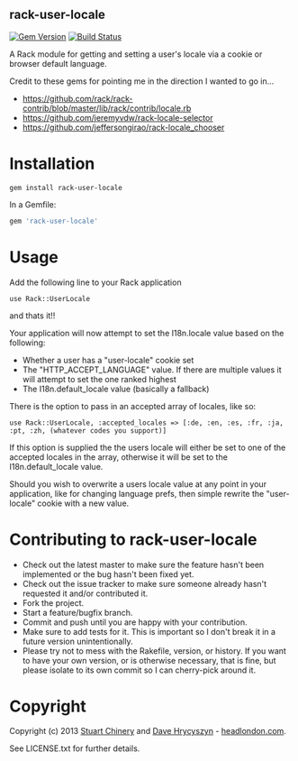 rack-user-locale
----------------

[![Gem Version](https://badge.fury.io/rb/rack-user-locale.png)](http://badge.fury.io/rb/rack-user-locale) [![Build Status](https://secure.travis-ci.org/sleepingstu/rack-user-locale.png)](http://travis-ci.org/sleepingstu/rack-user-locale)

A Rack module for getting and setting a user's locale via a cookie or browser default language.

Credit to these gems for pointing me in the direction I wanted to go in...

* https://github.com/rack/rack-contrib/blob/master/lib/rack/contrib/locale.rb
* https://github.com/jeremyvdw/rack-locale-selector
* https://github.com/jeffersongirao/rack-locale_chooser

Installation
============

```
gem install rack-user-locale
```

In a Gemfile:

```ruby
gem 'rack-user-locale'
```

Usage
=====

Add the following line to your Rack application

```
use Rack::UserLocale
```

and thats it!!

Your application will now attempt to set the I18n.locale value based on the following:

* Whether a user has a "user-locale" cookie set
* The "HTTP_ACCEPT_LANGUAGE" value. If there are multiple values it will attempt to set the one ranked highest
* The I18n.default_locale value (basically a fallback)

There is the option to pass in an accepted array of locales, like so:

```
use Rack::UserLocale, :accepted_locales => [:de, :en, :es, :fr, :ja, :pt, :zh, (whatever codes you support)]
```

If this option is supplied the the users locale will either be set to one of the accepted locales in the array, otherwise it will be set to the I18n.default_locale value.


Should you wish to overwrite a users locale value at any point in your application, like for changing language prefs, then simple rewrite the "user-locale" cookie with a new value.

Contributing to rack-user-locale
=======================

* Check out the latest master to make sure the feature hasn't been implemented or the bug hasn't been fixed yet.
* Check out the issue tracker to make sure someone already hasn't requested it and/or contributed it.
* Fork the project.
* Start a feature/bugfix branch.
* Commit and push until you are happy with your contribution.
* Make sure to add tests for it. This is important so I don't break it in a future version unintentionally.
* Please try not to mess with the Rakefile, version, or history. If you want to have your own version, or is otherwise necessary, that is fine, but please isolate to its own commit so I can cherry-pick around it.

Copyright
=========

Copyright (c) 2013 [Stuart Chinery](http://www.headlondon.com/who-we-are#stuart-chinery) and [Dave Hrycyszyn](http://www.headlondon.com/who-we-are#david-hrycyszyn) - [headlondon.com](http://www.headlondon.com).

See LICENSE.txt for further details.